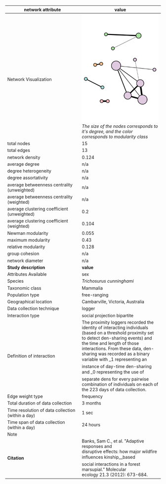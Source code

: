 network attribute|value
---|---
<img width=2500> Network Visualization | ![NetworkImage](/Networks/Visualizations/possum_banks_burrow_sharing_before_fire_weight=freq.png) *The size of the nodes corresponds to it's degree, and the color corresponds to modularity class*
total nodes|15
total edges|13
network density|0.124
average degree|n/a
degree heterogeneity|n/a
degree assortativity|n/a
average betweenness centrality (unweighted)|n/a
average betweenness centrality (weighted)|n/a
average clustering coefficient (unweighted)|0.2
average clustering coefficient (weighted)|0.104
Newman modularity|0.055
maximum modularity|0.43
relative modularity|0.128
group cohesion|n/a
network diameter|n/a
**Study description**|**value**
Attributes Available|sex
Species|*Trichosurus cunninghami*
Taxonomic class|Mammalia
Population type|free-ranging
Geographical location|Cambarville, Victoria, Australia
Data collection technique|logger
Interaction type|social projection bipartite
Definition of interaction|The proximity loggers recorded the identity of interacting individuals (based on a threshold proximity set to detect den-sharing events) and the time and length of those interactions. From these data, den-sharing was recorded as a binary variable with _1 representing an instance of day-time den-sharing and _0 representing the use of separate dens for every pairwise combination of individuals on each of the 223 days of data collection.
Edge weight type|frequency
Total duration of data collection|3 months
Time resolution of data collection (within a day)|1 sec
Time span of data collection (within a day)|24 hours
Note|
**Citation** | Banks, Sam C., et al. "Adaptive responses and <br> disruptive effects: how major wildfire influences kinship__based <br> social interactions in a forest marsupial." Molecular <br> ecology 21.3 (2012): 673-684.
